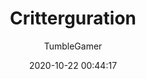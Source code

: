 ---
title: Critterguration
author:
  - TumbleGamer
description: Settings API showing all each mod's settings in their own tab
date: 2020-10-22 00:44:17
buttons:
  - type: 1
    name: Source
    href: https://github.com/tumble1999/critterguration
unfinished: true
customData:
  popper: required
  cardboard: required
---